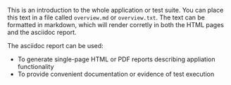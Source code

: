 This is an introduction to the whole application or test suite. You can place this text in a file called `overview.md` or `overview.txt`. The text can be formatted in markdown, which will render corretly in both the HTML pages and the asciidoc report.

The asciidoc report can be used:
  * To generate single-page HTML or PDF reports describing appliation functionality
  * To provide convenient documentation or evidence of test execution